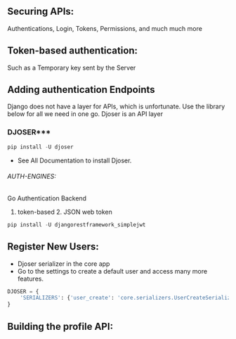 ## Securing APIs:
Authentications, Login, Tokens, Permissions, and much much more
## Token-based authentication:
Such as a Temporary key sent by the Server
## Adding authentication Endpoints
Django does not have a layer for APIs, which is unfortunate. Use the library below for all we need in one go. Djoser is an API layer
### DJOSER***
```python
pip install -U djoser
```

- See All Documentation to install Djoser.
###### AUTH-ENGINES:
Go Authentication Backend
1. token-based 2. JSON web token
```python
pip install -U djangorestframework_simplejwt
```
## Register New Users:
- Djoser serializer in the core app
- Go to the settings to create a default user and access many more features.
```python
DJOSER = {
    'SERIALIZERS': {'user_create': 'core.serializers.UserCreateSerializer',}
}
```
## Building the profile API:


